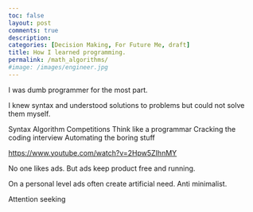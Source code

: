 ```yaml
---
toc: false
layout: post
comments: true
description:
categories: [Decision Making, For Future Me, draft]
title: How I learned programming.
permalink: /math_algorithms/
#image: /images/engineer.jpg
---
```



I was dumb programmer for the most part.

I knew syntax and understood solutions to problems but could not solve them myself.

Syntax
Algorithm
Competitions
Think like a programmar
Cracking the coding interview
Automating the boring stuff

https://www.youtube.com/watch?v=2Hpw5ZIhnMY

No one likes ads. But ads keep product free and running.

On a personal level ads often create artificial need. Anti minimalist.

Attention seeking 